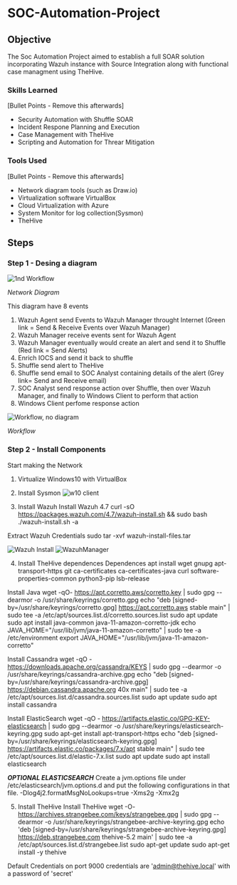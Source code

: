 # SOC-Automation-Project

## Objective

The Soc Automation Project aimed to establish a full SOAR solution incorporating Wazuh instance with Source Integration along with functional case managment using TheHive.

### Skills Learned
[Bullet Points - Remove this afterwards]

- Security Automation with Shuffle SOAR
- Incident Respone Planning and Execution
- Case Management with TheHive
- Scripting and Automation for Threar Mitigation

### Tools Used
[Bullet Points - Remove this afterwards]

- Network diagram tools (such as Draw.io)
- Virtualization software VirtualBox
- Cloud Virtualization with Azure
- System Monitor for log collection(Sysmon)
- TheHive


## Steps

### Step 1 - Desing a diagram

![1nd Workflow](https://github.com/LautaroZanzot/SOC-Automation-Project/assets/33968558/3a9ece4c-3067-4724-8da8-6d501daea77f)

*Network Diagram*

This diagram have 8 events
1. Wazuh Agent send Events to Wazuh Manager throught Internet (Green link = Send & Receive Events over Wazuh Manager)
2. Wazuh Manager receive events sent for Wazuh Agent
3. Wazuh Manager eventually would create an alert and send it to Shuffle (Red link = Send Alerts)
4. Enrich IOCS and send it back to shuffle
5. Shuffle send alert to TheHive
6. Shuffle send email to SOC Analyst containing details of the alert (Grey link= Send and Receive email) 
7. SOC Analyst send response action over Shuffle, then over Wazuh Manager, and finally to Windows Client to perform that action
8. Windows Client perfome response action


![Workflow, no diagram](https://github.com/LautaroZanzot/SOC-Automation-Project/assets/33968558/c4d24b1a-71de-46fc-93a8-d61e5a0a8b6f)

*Workflow*

### Step 2 - Install Components

Start making the Network

1. Virtualize Windows10 with VirtualBox
2. Install Sysmon
![w10 client](https://github.com/LautaroZanzot/SOC-Automation-Project/assets/33968558/41dee46d-babd-47b9-92f7-7e5c2547dcd1)

3. Install Wazuh
Install Wazuh 4.7
curl -sO https://packages.wazuh.com/4.7/wazuh-install.sh && sudo bash ./wazuh-install.sh -a

Extract Wazuh Credentials
sudo tar -xvf wazuh-install-files.tar

![Wazuh Install](https://github.com/LautaroZanzot/SOC-Automation-Project/assets/33968558/a001d855-c199-4bc9-a530-cc2738633978)
![WazuhManager](https://github.com/LautaroZanzot/SOC-Automation-Project/assets/33968558/9eb68cc8-7a97-4ea8-b7da-bbd7a72566a2)

4. Install TheHive dependences
Dependences
apt install wget gnupg apt-transport-https git ca-certificates ca-certificates-java curl  software-properties-common python3-pip lsb-release

Install Java
wget -qO- https://apt.corretto.aws/corretto.key | sudo gpg --dearmor  -o /usr/share/keyrings/corretto.gpg
echo "deb [signed-by=/usr/share/keyrings/corretto.gpg] https://apt.corretto.aws stable main" |  sudo tee -a /etc/apt/sources.list.d/corretto.sources.list
sudo apt update
sudo apt install java-common java-11-amazon-corretto-jdk
echo JAVA_HOME="/usr/lib/jvm/java-11-amazon-corretto" | sudo tee -a /etc/environment 
export JAVA_HOME="/usr/lib/jvm/java-11-amazon-corretto"

Install Cassandra
wget -qO -  https://downloads.apache.org/cassandra/KEYS | sudo gpg --dearmor  -o /usr/share/keyrings/cassandra-archive.gpg
echo "deb [signed-by=/usr/share/keyrings/cassandra-archive.gpg] https://debian.cassandra.apache.org 40x main" |  sudo tee -a /etc/apt/sources.list.d/cassandra.sources.list
sudo apt update
sudo apt install cassandra

Install ElasticSearch
wget -qO - https://artifacts.elastic.co/GPG-KEY-elasticsearch |  sudo gpg --dearmor -o /usr/share/keyrings/elasticsearch-keyring.gpg
sudo apt-get install apt-transport-https
echo "deb [signed-by=/usr/share/keyrings/elasticsearch-keyring.gpg] https://artifacts.elastic.co/packages/7.x/apt stable main" |  sudo tee /etc/apt/sources.list.d/elastic-7.x.list
sudo apt update
sudo apt install elasticsearch

***OPTIONAL ELASTICSEARCH***
Create a jvm.options file under /etc/elasticsearch/jvm.options.d and put the following configurations in that file.
-Dlog4j2.formatMsgNoLookups=true
-Xms2g
-Xmx2g

5. Install TheHive
Install TheHive
wget -O- https://archives.strangebee.com/keys/strangebee.gpg | sudo gpg --dearmor -o /usr/share/keyrings/strangebee-archive-keyring.gpg
echo 'deb [signed-by=/usr/share/keyrings/strangebee-archive-keyring.gpg] https://deb.strangebee.com thehive-5.2 main' | sudo tee -a /etc/apt/sources.list.d/strangebee.list
sudo apt-get update
sudo apt-get install -y thehive

Default Credentials on port 9000
credentials are 'admin@thehive.local' with a password of 'secret'


   


